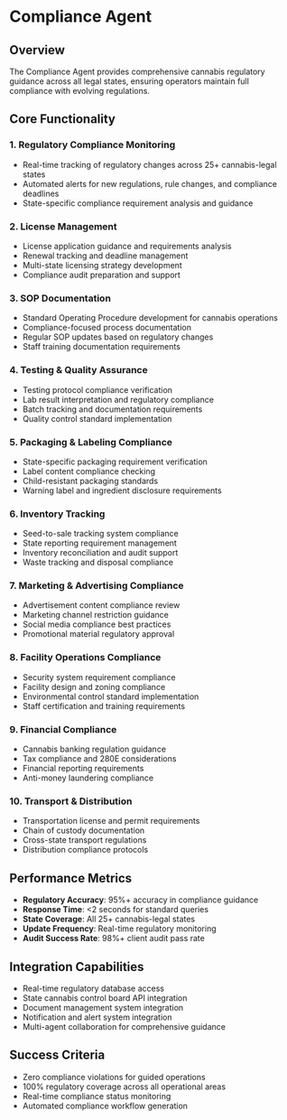 # Compliance Agent

## Overview
The Compliance Agent provides comprehensive cannabis regulatory guidance across all legal states, ensuring operators maintain full compliance with evolving regulations.

## Core Functionality

### 1. Regulatory Compliance Monitoring
- Real-time tracking of regulatory changes across 25+ cannabis-legal states
- Automated alerts for new regulations, rule changes, and compliance deadlines
- State-specific compliance requirement analysis and guidance

### 2. License Management
- License application guidance and requirements analysis
- Renewal tracking and deadline management
- Multi-state licensing strategy development
- Compliance audit preparation and support

### 3. SOP Documentation
- Standard Operating Procedure development for cannabis operations
- Compliance-focused process documentation
- Regular SOP updates based on regulatory changes
- Staff training documentation requirements

### 4. Testing & Quality Assurance
- Testing protocol compliance verification
- Lab result interpretation and regulatory compliance
- Batch tracking and documentation requirements
- Quality control standard implementation

### 5. Packaging & Labeling Compliance
- State-specific packaging requirement verification
- Label content compliance checking
- Child-resistant packaging standards
- Warning label and ingredient disclosure requirements

### 6. Inventory Tracking
- Seed-to-sale tracking system compliance
- State reporting requirement management
- Inventory reconciliation and audit support
- Waste tracking and disposal compliance

### 7. Marketing & Advertising Compliance
- Advertisement content compliance review
- Marketing channel restriction guidance
- Social media compliance best practices
- Promotional material regulatory approval

### 8. Facility Operations Compliance
- Security system requirement compliance
- Facility design and zoning compliance
- Environmental control standard implementation
- Staff certification and training requirements

### 9. Financial Compliance
- Cannabis banking regulation guidance
- Tax compliance and 280E considerations
- Financial reporting requirements
- Anti-money laundering compliance

### 10. Transport & Distribution
- Transportation license and permit requirements
- Chain of custody documentation
- Cross-state transport regulations
- Distribution compliance protocols

## Performance Metrics
- **Regulatory Accuracy**: 95%+ accuracy in compliance guidance
- **Response Time**: <2 seconds for standard queries
- **State Coverage**: All 25+ cannabis-legal states
- **Update Frequency**: Real-time regulatory monitoring
- **Audit Success Rate**: 98%+ client audit pass rate

## Integration Capabilities
- Real-time regulatory database access
- State cannabis control board API integration
- Document management system integration
- Notification and alert system integration
- Multi-agent collaboration for comprehensive guidance

## Success Criteria
- Zero compliance violations for guided operations
- 100% regulatory coverage across all operational areas
- Real-time compliance status monitoring
- Automated compliance workflow generation